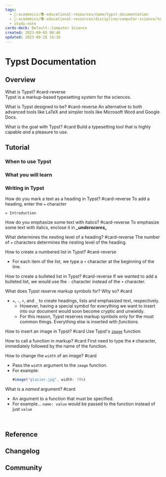 ```yaml
---
tags:
  - 🔴-academics/📚-educational-resources/name/typst-documentation
  - 🔴-academics/📚-educational-resources/discipline/computer-science/technology/typst
  - study-note
cards-deck: Default::Computer Science
created: 2023-09-03 08:46
updated: 2023-09-28 14:16
---
```


# Typst Documentation

## Overview

What is Typst? #card-reverse  
Typst is a markup-based typesetting system for the sciences.


What is Typst designed to be? #card-reverse 
An alternative to both advanced tools like LaTeX and simpler tools like Microsoft Word and Google Docs.


What is the goal with Typst? #card
Build a typesetting tool that is highly capable *and* a pleasure to use.


## Tutorial

### When to use Typst

### What you will learn

### Writing in Typst

How do you mark a text as a heading in Typst? #card-reverse 
To add a heading, enter the `=` character
```
= Introduction
```

How do you emphasize some text with italics? #card-reverse 
To emphasize some text with italics, enclose it in <b><i>\_underscores\_</i></b>

What determines the nesting level of a heading? #card-reverse 
The number of `=` characters determines the nesting level of the heading.

How to create a numbered list in Typst? #card-reverse 
- For each item of the list, we type a `+` character at the beginning of the line.

How to create a bulleted list in Typst? #card-reverse 
If we wanted to add a bulleted list, we would use the `-` character instead of the `+` character.

What does Typst reserve markup symbols for? Why so? #card 
- `=`, `-`, `+`, and `_` to create headings, lists and emphasized text, respectively. 
	- However, having a special symbol for everything we want to insert into our document would soon become cryptic and unwieldy.
	- For this reason, Typst reserves markup symbols only for the most common things. Everything else is inserted with _functions._

How to insert an image in Typst? #card 
Use Typst's [`image`](https://typst.app/docs/reference/visualize/image/) function

How to call a function in markup? #card 
First need to type the `#` character, immediately followed by the name of the function.

How to change the `width` of an image? #card 
- Pass the `width` argument to the `image` function.
- For example:
	```js
	#image("glacier.jpg", width: 70%)
	``` 

What is a *named* argument? #card 
- An argument to a function that must be specified.
- For example… `name: value` would be passed to the function instead of just `value`


 
## Reference

## Changelog

## Community



